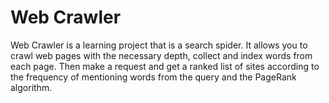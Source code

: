 # Web Crawler
Web Crawler is a learning project that is a search spider. It allows you to crawl web pages with the necessary depth, collect and index words from each page. Then make a request and get a ranked list of sites according to the frequency of mentioning words from the query and the PageRank algorithm.
